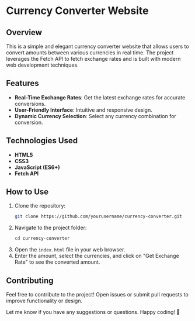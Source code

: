 
# Currency Converter Website

## Overview
This is a simple and elegant currency converter website that allows users to convert amounts between various currencies in real time. The project leverages the Fetch API to fetch exchange rates and is built with modern web development techniques.

## Features
- **Real-Time Exchange Rates**: Get the latest exchange rates for accurate conversions.
- **User-Friendly Interface**: Intuitive and responsive design.
- **Dynamic Currency Selection**: Select any currency combination for conversion.


## Technologies Used
- **HTML5**
- **CSS3**
- **JavaScript (ES6+)**
- **Fetch API**

## How to Use
1. Clone the repository:
   ```bash
   git clone https://github.com/yourusername/currency-converter.git
   ```
2. Navigate to the project folder:
   ```bash
   cd currency-converter
   ```
3. Open the `index.html` file in your web browser.
4. Enter the amount, select the currencies, and click on "Get Exchange Rate" to see the converted amount.



## Contributing
Feel free to contribute to the project! Open issues or submit pull requests to improve functionality or design.

Let me know if you have any suggestions or questions. Happy coding! 🎉
